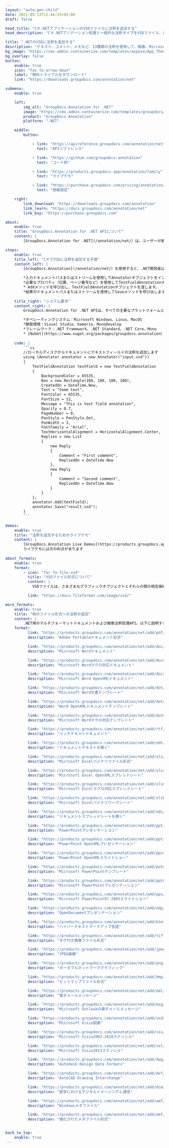 ```yaml
---
layout: "auto-gen-child"
date: 2021-05-13T12:44:53+03:00
draft: false

head_title: "C＃.NETアプリケーションのVSDファイルに注釈を追加する"
head_description: "C＃.NETアノテーション処理と一般的な注釈タイプをVSDファイル、画像、図面、およびドキュメントファイル形式に追加するための管理API."

title: ".NETのVSDに注釈を追加する"
description: "テキスト、コメント、メモなど、13種類の注釈を使用して、画像、Microsoft Office、およびその他のドキュメントファイル形式に注釈を付けます。."
bg_image: "https://cms.admin.containerize.com/templates/aspose/App_Themes/V3/images/bg/header1.png"
bg_overlay: false
button:
    enable: true
    icon: "fas fa-arrow-down"
    label: "無料トライアルをダウンロード"
    link: "https://downloads.groupdocs.com/annotation/net"

submenu:
    enable: true

    left:
        img_alt: "GroupDocs.Annotation for .NET"
        image: "https://cms.admin.containerize.com/templates/groupdocs/images/product-logos/90x90-noborder/groupdocs-annotation-net.png"
        product: "GroupDocs.Annotation"
        platform: ".NET"

    middle:
        button:

            - link: "https://apireference.groupdocs.com/annotation/net"
              text: "APIリファレンス"

            - link: "https://github.com/groupdocs-annotation"
              text: "コード例"

            - link: "https://products.groupdocs.app/annotation/family"
              text: "ライブデモ"

            - link: "https://purchase.groupdocs.com/pricing/annotation/net"
              text: "価格設定"

    right:
        link_download: "https://downloads.groupdocs.com/annotation"
        link_learn: "https://docs.groupdocs.com/annotation/net"
        link_buy: "https://purchase.groupdocs.com"

about:
    enable: true
    title: "GroupDocs.Annotation for .NET APIについて"
    content: |
        [GroupDocs.Annotation for .NET](/annotation/net/）は、ユーザーが画像やドキュメントファイル形式に注釈を追加、編集、削除できるようにするネイティブ.NETAPIです。コメント、メモ、コメント、およびテキスト、グラフィックス、透かしを含むさまざまな注釈タイプをPDF、HTML、Word、Excel、Visioダイアグラム、プレゼンテーション、図面、画像、およびその他の多くのファイル形式に簡単に使用できます。注釈処理機能は、インポートされたドキュメントから注釈を正確に読み取ることができ、カスタマイズを実装した後、元のファイル形式または目的のファイル形式にエクスポートして戻すことができます。

steps:
    enable: true
    title_left: "C＃でVSDに注釈を追加する手順"
    content_left: |
        [GroupDocs.Annotation](/annotation/net/）を使用すると、.NET開発者は、いくつかの簡単な手順を実装することで、アプリケーション内からVSDファイルに注釈プロパティを簡単に追加できます。

        *入力ドキュメントパスまたはストリームを使用してAnnotatorオブジェクトをインスタンス化します。
        *必要なプロパティ（位置、ページ番号など）を使用してTextFieldAnnotationオブジェクトをインスタンス化します。
        * Addメソッドを呼び出し、TextFieldAnnotationオブジェクトを渡します。
        *結果のドキュメントパスまたはストリームを使用してSaveメソッドを呼び出します。
        
    title_right: "システム要求"
    content_right: |
        GroupDocs.Annotation for .NET APIは、すべての主要なプラットフォームとオペレーティングシステムでサポートされています。以下のコードを実行する前に、システムに次の前提条件がインストールされていることを確認してください。

        *オペレーティングシステム：Microsoft Windows、Linux、MacOS
        *開発環境：Visual Studio、Xamarin、MonoDevelop
        *フレームワーク：.NET Framework、.NET Standard、.NET Core、Mono
        * [NuGet](https://www.nuget.org/packages/groupdocs.annotation）から最新バージョンのGroupDocs.Annotationfor.NETをダウンロードします。
        
    code: |
        ```cs
        //ローカルディスクからドキュメントにテキストフィールドの注釈を追加します
        using (Annotator annotator = new Annotator("input.vsd"))
        {
        	TextFieldAnnotation textField = new TextFieldAnnotation
            {
            	BackgroundColor = 65535,
                Box = new Rectangle(100, 100, 100, 100),
                CreatedOn = DateTime.Now,
                Text = "Some text",
                FontColor = 65535,
                FontSize = 12,
                Message = "This is text field annotation",
                Opacity = 0.7,
                PageNumber = 0,
                PenStyle = PenStyle.Dot,
                PenWidth = 3,
                FontFamily = "Arial",
                TextHorizontalAlignment = HorizontalAlignment.Center,
                Replies = new List
                {
                	new Reply
                    {
                    	Comment = "First comment",
                        RepliedOn = DateTime.Now
                    },
                    new Reply
                    {
                    	Comment = "Second comment",
                        RepliedOn = DateTime.Now
                    }
                }
        	};
            annotator.Add(textField);
            annotator.Save("result.vsd");
        }
        ```
        
demos:
    enable: true
    title: "注釈を追加するためのライブデモ"
    content: |
        [GroupDocs.Annotation Live Demos](https://products.groupdocs.app/annotation/family）Webサイトにアクセスして、今すぐVSDファイルに注釈を追加してください。  
        ライブデモには次の利点があります
        
about_formats:
    enable: true
    format:
        - icon: "far fa-file-vsd"
          title: "VSDファイル形式について"
          content: |
            VSDファイルは、さまざまなグラフィックオブジェクトとそれらの間の相互接続を表すためにMicrosoft Visioアプリケーションで作成された図面です。このような図面には、ビジュアルオブジェクト、フローチャート、UMLダイアグラム、情報フロー、組織図、ソフトウェアダイアグラム、ネットワークレイアウト、データベースモデル、オブジェクトマッピング、その他の同様の情報などのビジュアルオブジェクトを含めることができます。 Microsoft Visioは、VisioファイルをPNG、BMP、PDFなどのさまざまなファイル形式に変換する機能を提供します。

          link: "https://docs.fileformat.com/image/vsd/"

more_formats:
    enable: true
    title: "他のファイル形式への注釈の追加"
    content: |
        .NET用のマルチフォーマットドキュメントおよび画像注釈処理API。以下に説明するように、一般的なファイル形式のいくつかに注釈を追加します。
    format: 
          link: "https://products.groupdocs.com/annotation/net/add/pdf/"
          description: "Adobe Portableドキュメント形式"

          link: "https://products.groupdocs.com/annotation/net/add/doc/"
          description: "Microsoft Wordドキュメント"

          link: "https://products.groupdocs.com/annotation/net/add/docm/"
          description: "Microsoft Wordマクロ対応ドキュメント"

          link: "https://products.groupdocs.com/annotation/net/add/docx/"
          description: "Microsoft Word OpenXMLドキュメント"

          link: "https://products.groupdocs.com/annotation/net/add/dot/"
          description: "Microsoft Word文書テンプレート"

          link: "https://products.groupdocs.com/annotation/net/add/dotx/"
          description: "Word OpenXMLドキュメントテンプレート"

          link: "https://products.groupdocs.com/annotation/net/add/dotm/"
          description: "Microsoft Wordマクロ対応テンプレート"

          link: "https://products.groupdocs.com/annotation/net/add/rtf/"
          description: "リッチテキストドキュメント"

          link: "https://products.groupdocs.com/annotation/net/add/odt/"
          description: "ドキュメントテキストを開く"

          link: "https://products.groupdocs.com/annotation/net/add/xls/"
          description: "Microsoft Excelバイナリファイル形式"

          link: "https://products.groupdocs.com/annotation/net/add/xlsx/"
          description: "Microsoft Excel OpenXMLスプレッドシート"

          link: "https://products.groupdocs.com/annotation/net/add/xlsm/"
          description: "Microsoft Excelマクロ対応スプレッドシート"

          link: "https://products.groupdocs.com/annotation/net/add/xlsb/"
          description: "Microsoft Excelバイナリワークシート"

          link: "https://products.groupdocs.com/annotation/net/add/ods/"
          description: "ドキュメントスプレッドシートを開く"

          link: "https://products.groupdocs.com/annotation/net/add/ppt/"
          description: "PowerPointプレゼンテーション"

          link: "https://products.groupdocs.com/annotation/net/add/pptx/"
          description: "PowerPoint OpenXMLプレゼンテーション"

          link: "https://products.groupdocs.com/annotation/net/add/ppsx/"
          description: "PowerPoint OpenXMLスライドショー"

          link: "https://products.groupdocs.com/annotation/net/add/potm/"
          description: "Microsoft PowerPointテンプレート"

          link: "https://products.groupdocs.com/annotation/net/add/pptm/"
          description: "Microsoft PowerPointプレゼンテーション"

          link: "https://products.groupdocs.com/annotation/net/add/pps/"
          description: "Microsoft PowerPoint97-2003スライドショー"

          link: "https://products.groupdocs.com/annotation/net/add/odp/"
          description: "OpenDocumentプレゼンテーション"

          link: "https://products.groupdocs.com/annotation/net/add/html/"
          description: "ハイパーテキストマークアップ言語"

          link: "https://products.groupdocs.com/annotation/net/add/tiff/"
          description: "タグ付き画像ファイル形式"

          link: "https://products.groupdocs.com/annotation/net/add/jpeg/"
          description: "JPEG画像"

          link: "https://products.groupdocs.com/annotation/net/add/png/"
          description: "ポータブルネットワークグラフィック"

          link: "https://products.groupdocs.com/annotation/net/add/bmp/"
          description: "ビットマップファイル形式"

          link: "https://products.groupdocs.com/annotation/net/add/eml/"
          description: "電子メールメッセージ"

          link: "https://products.groupdocs.com/annotation/net/add/msg/"
          description: "Microsoft Outlookの電子メールメッセージ"

          link: "https://products.groupdocs.com/annotation/net/add/vsdx/"
          description: "Microsoft Visio図面"

          link: "https://products.groupdocs.com/annotation/net/add/vss/"
          description: "Microsoft Visio2003-2010ステンシル"

          link: "https://products.groupdocs.com/annotation/net/add/vst/"
          description: "Microsoft Visio2013ステンシル"

          link: "https://products.groupdocs.com/annotation/net/add/dwg/"
          description: "Autodesk Design Data Formats"

          link: "https://products.groupdocs.com/annotation/net/add/dxf/"
          description: "AutoCAD Drawing Interchange"

          link: "https://products.groupdocs.com/annotation/net/add/dcm/"
          description: "医学におけるデジタルイメージングと通信"

          link: "https://products.groupdocs.com/annotation/net/add/wmf/"
          description: "Windowsメタファイル"

          link: "https://products.groupdocs.com/annotation/net/add/emf/"
          description: "強化されたメタファイル形式"


back_to_top:
    enable: true
---
```

